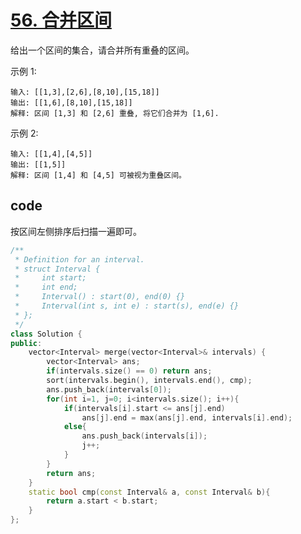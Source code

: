 # [56. 合并区间](https://leetcode-cn.com/problems/merge-intervals/)

给出一个区间的集合，请合并所有重叠的区间。

示例 1:

    输入: [[1,3],[2,6],[8,10],[15,18]]
    输出: [[1,6],[8,10],[15,18]]
    解释: 区间 [1,3] 和 [2,6] 重叠, 将它们合并为 [1,6].
示例 2:

    输入: [[1,4],[4,5]]
    输出: [[1,5]]
    解释: 区间 [1,4] 和 [4,5] 可被视为重叠区间。

## code

按区间左侧排序后扫描一遍即可。

```c++
/**
 * Definition for an interval.
 * struct Interval {
 *     int start;
 *     int end;
 *     Interval() : start(0), end(0) {}
 *     Interval(int s, int e) : start(s), end(e) {}
 * };
 */
class Solution {
public:
    vector<Interval> merge(vector<Interval>& intervals) {
        vector<Interval> ans;
        if(intervals.size() == 0) return ans;
        sort(intervals.begin(), intervals.end(), cmp);
        ans.push_back(intervals[0]);
        for(int i=1, j=0; i<intervals.size(); i++){
            if(intervals[i].start <= ans[j].end)
                ans[j].end = max(ans[j].end, intervals[i].end);
            else{
                ans.push_back(intervals[i]);
                j++;
            }
        }
        return ans;
    }
    static bool cmp(const Interval& a, const Interval& b){ 
        return a.start < b.start;
    }
};
```
